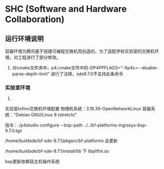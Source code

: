 # SHC (Software and Hardware Collaboration)

## 运行环境说明
容器环境为腾讯基于锐捷可编程交换机而创造的，为了适配学校实验室的交换机环境，对工程进行了部分修改。
1. 对cmake文件夹中，p4.cmake文件中的-DP4PPFLAGS="-Xp4c=--disable-parse-depth-limit" 进行了注释，sde9.7.0不支持此条命令

### 实验室环境
1. 

实验室tofino交换机环境配置
物理机系统：3.16.39-OpenNetworkLinux
容器系统："Debian GNU/Linux 9 (stretch)"

指令：./p4studio configure --bsp-path ../../bf-platforms-ingrasys-bsp-9.7.0.tgz

/home/buildsde/bf-sde-9.7.1/pkgsrc/bf-platforms 会更新

/home/buildsde/bf-sde-9.7.1/install/lib 下 libpltfm.so 

bsp更新依赖宿主机操作系统